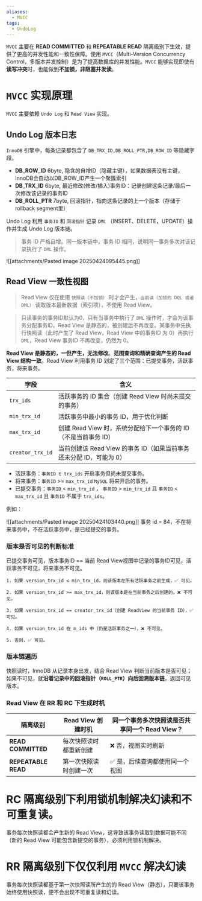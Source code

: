 ```yaml
---
aliases:
  - MVCC
tags:
  - UndoLog
---
```

`MVCC` 主要在 **READ COMMITTED** 和 **REPEATABLE READ** 隔离级别下生效，提供了更高的并发性能和一致性保障。使用 `MVCC`（Multi-Version Concurrency Control，多版本并发控制）是为了提高数据库的并发性能。`MVCC` 能够实现即使有**读写冲突**时，也能做到**不加锁，非阻塞并发读**。

# `MVCC` 实现原理

`MVCC` 主要依赖 `Undo Log` 和 `Read View` 实现。

## Undo Log 版本日志

`InnoDB` 引擎中，每条记录都包含了 `DB_TRX_ID,DB_ROLL_PTR,DB_ROW_ID` 等隐藏字段。

- **DB_ROW_ID** 6byte, 隐含的自增ID（隐藏主键），如果数据表没有主键，InnoDB会自动以DB_ROW_ID产生一个聚簇索引
- **DB_TRX_ID** 6byte, 最近修改(修改/插入)事务ID：记录创建这条记录/最后一次修改该记录的事务ID
- **DB_ROLL_PTR** 7byte, 回滚指针，指向这条记录的上一个版本（存储于rollback segment里）

Undo Log 利用 `事务ID` 和 `回滚指针` 记录 `DML` （INSERT、DELETE，UPDATE）操作并生成 Undo Log 版本链。

> 事务 ID 严格自增。同一版本链中，事务 ID 相同，说明同一事务多次对该记录执行了 `DML` 操作。

![[attachments/Pasted image 20250424095445.png]]

## Read View 一致性视图

>Read View 仅在使用 `快照读（不加锁）` 时才会产生，`当前读（加锁的 DQL 或者 DML）` 读取版本最新数据（索引项），不使用 Read View。

> 只读事务的事务ID默认为0，只有当事务中执行了 `DML` 操作时，才会为该事务分配事务ID。Read View 是静态的，被创建后不再改变。某事务中先执行快照读（此时产生了 Read View，Read View 中的事务ID 为 0）再执行 `DML`，Read View 事务ID 不再改变，仍然为 0。

**Read View 是静态的，一但产生，无法修改**。**范围查询和精确查询产生的 Read View 结构一致**。Read View 利用事务 ID 划定了三个范围：已提交事务，活跃事务，将来事务。

| 字段               | 含义                                          |
| ---------------- | ------------------------------------------- |
| `trx_ids`        | 活跃事务的 ID 集合（创建 Read View 时尚未提交的事务）          |
| `min_trx_id`     | 活跃事务中最小的事务 ID，用于优化判断                        |
| `max_trx_id`     | 创建 Read View 时，系统分配给下一个事务的 ID（不是当前事务 ID）    |
| `creator_trx_id` | 当前创建该 Read View 的事务 ID（如果当前事务还未分配 ID，可能为 0） |
- 活跃事务：`事务ID ∈ trx_ids` 开启事务但尚未提交事务。
- 将来事务：`事务ID` >= `max_trx_id`  `MySQL` 将来开启的事务。
- 已提交事务：`事务ID` < `min_trx_id` ， `事务ID` > `min_trx_id` 且 `事务ID` < `max_trx_id` 且 `事务ID` 不属于 `trx_ids`。

例如：

![[attachments/Pasted image 20250424103440.png]]
事务 id = 84，不在将来事务中，不在活跃事务中，是已经提交的事务。

### 版本是否可见的判断标准

已提交事务可见，版本事务ID == 当前 Read View视图中记录的事务ID可见，活跃事务不可见，将来事务不可见。

```Text
1. 如果 version_trx_id < min_trx_id，则该版本在所有活跃事务之前生成，✅ 可见。

2. 如果 version_trx_id >= max_trx_id，则该版本是在当前事务之后创建的，❌ 不可见。

3. 如果 version_trx_id == creator_trx_id（创建 ReadView 的当前事务 ID），✅ 可见。

4. 如果 version_trx_id 在 m_ids 中（仍是活跃事务之一），❌ 不可见。

5. 否则，✅ 可见。
```

### 版本链遍历

快照读时，InnoDB 从记录本身出发，结合 Read View 判断当前版本是否可见；  
如果不可见，就**沿着记录中的回滚指针（`ROLL_PTR`）向后回溯版本链**，返回可见版本。

### Read View 在 RR 和 RC 下生成时机

|隔离级别|Read View 创建时机|同一个事务多次快照读是否共享同一个 Read View？|
|---|---|---|
|**READ COMMITTED**|每次快照读时都重新创建|❌ 否，视图实时刷新|
|**REPEATABLE READ**|第一次快照读时创建一次|✅ 是，后续查询都使用同一个视图|

# RC 隔离级别下利用锁机制解决幻读和不可重复读。

事务每次快照读都会产生新的 Read View，这导致该事务读取到数据可能不同（新的 Read View 可能包含新提交的事务），必须利用锁机制解决。
# RR 隔离级别下仅仅利用 `MVCC` 解决幻读

事务每次快照读都基于第一次快照读所产生的的 Read View（静态），只要该事务始终使用快照读，便不会出现不可重复读和幻读。


